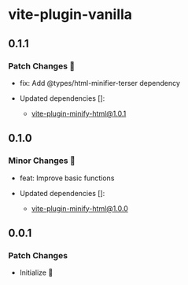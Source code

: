 # vite-plugin-vanilla

## 0.1.1

### Patch Changes 🌟

- fix: Add @types/html-minifier-terser dependency

- Updated dependencies []:
  - vite-plugin-minify-html@1.0.1

## 0.1.0

### Minor Changes 🚀

- feat: Improve basic functions

- Updated dependencies []:
  - vite-plugin-minify-html@1.0.0

## 0.0.1

### Patch Changes

- Initialize 🎉
